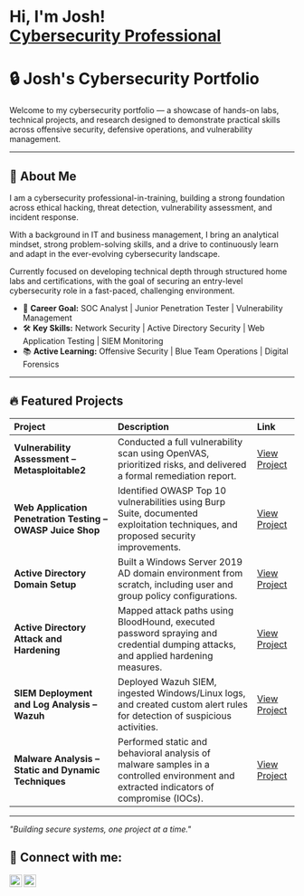 <h1>Hi, I'm Josh! <br/><a href="https://www.linkedin.com/in/joshuarobel/">Cybersecurity Professional</a>

# 🔒 Josh's Cybersecurity Portfolio

Welcome to my cybersecurity portfolio — a showcase of hands-on labs, technical projects, and research designed to demonstrate practical skills across offensive security, defensive operations, and vulnerability management.

---

## 🧠 About Me
I am a cybersecurity professional-in-training, building a strong foundation across ethical hacking, threat detection, vulnerability assessment, and incident response.

With a background in IT and business management, I bring an analytical mindset, strong problem-solving skills, and a drive to continuously learn and adapt in the ever-evolving cybersecurity landscape.

Currently focused on developing technical depth through structured home labs and certifications, with the goal of securing an entry-level cybersecurity role in a fast-paced, challenging environment.

- 🎯 **Career Goal:** SOC Analyst | Junior Penetration Tester | Vulnerability Management
- 🛠 **Key Skills:** Network Security | Active Directory Security | Web Application Testing | SIEM Monitoring
- 📚 **Active Learning:** Offensive Security | Blue Team Operations | Digital Forensics

---

## 🔥 Featured Projects

| Project | Description | Link |
|:---|:---|:---|
| **Vulnerability Assessment – Metasploitable2** | Conducted a full vulnerability scan using OpenVAS, prioritized risks, and delivered a formal remediation report. | [View Project](https://github.com/yourname/vuln-scan-metasploitable) |
| **Web Application Penetration Testing – OWASP Juice Shop** | Identified OWASP Top 10 vulnerabilities using Burp Suite, documented exploitation techniques, and proposed security improvements. | [View Project](https://github.com/yourname/owasp-juice-shop-pen-test) |
| **Active Directory Domain Setup** | Built a Windows Server 2019 AD domain environment from scratch, including user and group policy configurations. | [View Project](https://github.com/yourname/active-directory-lab) |
| **Active Directory Attack and Hardening** | Mapped attack paths using BloodHound, executed password spraying and credential dumping attacks, and applied hardening measures. | [View Project](https://github.com/yourname/ad-attack-defense-lab) |
| **SIEM Deployment and Log Analysis – Wazuh** | Deployed Wazuh SIEM, ingested Windows/Linux logs, and created custom alert rules for detection of suspicious activities. | [View Project](https://github.com/yourname/siem-log-analysis) |
| **Malware Analysis – Static and Dynamic Techniques** | Performed static and behavioral analysis of malware samples in a controlled environment and extracted indicators of compromise (IOCs). | [View Project](https://github.com/yourname/malware-analysis-lab) |

---

_"Building secure systems, one project at a time."_

<h2> 🤳 Connect with me:</h2>

[<img align="left" alt="Joshuarobel | LinkedIn" width="22px" src="https://cdn.jsdelivr.net/npm/simple-icons@v3/icons/linkedin.svg" />][linkedin]
[<img align="left" alt="Joshuarobel| Instagram" width="22px" src="https://cdn.jsdelivr.net/npm/simple-icons@v3/icons/instagram.svg" />][instagram]

[instagram]: https://www.instagram.com/joshuarobel/
[linkedin]: https://linkedin.com/in/joshuarobel

